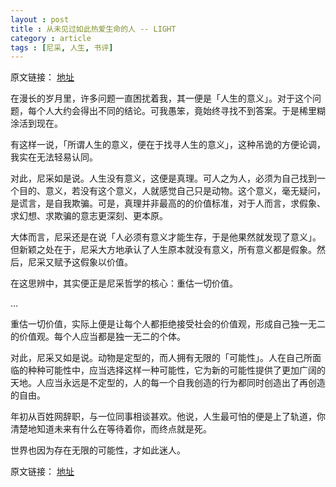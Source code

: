 ```yaml
---
layout : post
title : 从未见过如此热爱生命的人 -- LIGHT
category : article
tags : [尼采, 人生, 书评]
---
```


原文链接： [地址](http://lightory.net/nietzsche/689/)

在漫长的岁月里，许多问题一直困扰着我，其一便是「人生的意义」。对于这个问题，每个人大约会得出不同的结论。可我愚笨，竟始终寻找不到答案。于是稀里糊涂活到现在。

有这样一说，「所谓人生的意义，便在于找寻人生的意义」，这种吊诡的方便论调，我实在无法轻易认同。

对此，尼采如是说。人生没有意义，这便是真理。可人之为人，必须为自己找到一个目的、意义，若没有这个意义，人就感觉自己只是动物。这个意义，毫无疑问，是谎言，是自我欺骗。可是，真理并非最高的的价值标准，对于人而言，求假象、求幻想、求欺骗的意志更深刻、更本原。

大体而言，尼采还是在说「人必须有意义才能生存，于是他果然就发现了意义」。但新颖之处在于，尼采大方地承认了人生原本就没有意义，所有意义都是假象。然后，尼采又赋予这假象以价值。

在这思辨中，其实便正是尼采哲学的核心：重估一切价值。

… 

重估一切价值，实际上便是让每个人都拒绝接受社会的价值观，形成自己独一无二的价值观。每个人应当都是独一无二的个体。

对此，尼采又如是说。动物是定型的，而人拥有无限的「可能性」。人在自己所面临的种种可能性中，应当选择这样一种可能性，它为新的可能性提供了更加广阔的天地。人应当永远是不定型的，人的每一个自我创造的行为都同时创造出了再创造的自由。

年初从百姓网辞职，与一位同事相谈甚欢。他说，人生最可怕的便是上了轨道，你清楚地知道未来有什么在等待着你，而终点就是死。

世界也因为存在无限的可能性，才如此迷人。


原文链接： [地址](http://lightory.net/nietzsche/689/)
